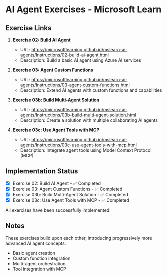# AI Agent Exercises - Microsoft Learn

## Exercise Links

1. **Exercise 02: Build AI Agent**
   - URL: https://microsoftlearning.github.io/mslearn-ai-agents/Instructions/02-build-ai-agent.html
   - Description: Build a basic AI agent using Azure AI services

2. **Exercise 03: Agent Custom Functions**
   - URL: https://microsoftlearning.github.io/mslearn-ai-agents/Instructions/03-agent-custom-functions.html
   - Description: Extend AI agents with custom functions and capabilities

3. **Exercise 03b: Build Multi-Agent Solution**
   - URL: https://microsoftlearning.github.io/mslearn-ai-agents/Instructions/03b-build-multi-agent-solution.html
   - Description: Create a solution with multiple collaborating AI agents

4. **Exercise 03c: Use Agent Tools with MCP**
   - URL: https://microsoftlearning.github.io/mslearn-ai-agents/Instructions/03c-use-agent-tools-with-mcp.html
   - Description: Integrate agent tools using Model Context Protocol (MCP)

## Implementation Status

- [x] Exercise 02: Build AI Agent - ✅ Completed
- [x] Exercise 03: Agent Custom Functions - ✅ Completed
- [x] Exercise 03b: Build Multi-Agent Solution - ✅ Completed
- [x] Exercise 03c: Use Agent Tools with MCP - ✅ Completed

All exercises have been successfully implemented!

## Notes

These exercises build upon each other, introducing progressively more advanced AI agent concepts:
- Basic agent creation
- Custom function integration
- Multi-agent orchestration
- Tool integration with MCP